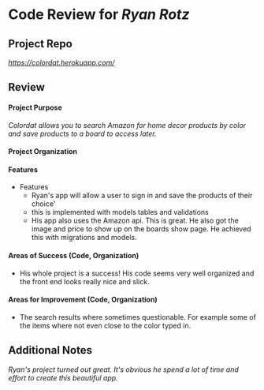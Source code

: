 # Code Review for _Ryan Rotz_

## Project Repo

_https://colordat.herokuapp.com/_

## Review

#### Project Purpose

_Colordat allows you to search Amazon for home decor products by color and save products to a board to access later._

#### Project Organization

#### Features

* Features
  * Ryan's app will allow a user to sign in and save the products of their choice'
  * this is implemented with models tables and validations
  * His app also uses the Amazon api. This is great. He also got the image and price to show up on the boards show page. He achieved this with migrations and models.  

#### Areas of Success (Code, Organization)

* His whole project is a success! His code seems very well organized and the front end looks really nice and slick. 
#### Areas for Improvement (Code, Organization)

* The search results where sometimes questionable. For example some of the items where not even close to the color typed in.

## Additional Notes

_Ryan's project turned out great. It's obvious he spend a lot of time and effort to create this beautiful app._
